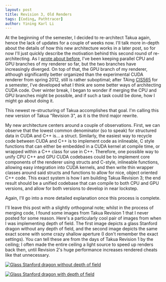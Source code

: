 ```yaml
---
layout: post
title: Revision 3, Old Renders
tags: [Coding, Pathtracer]
author: Yining Karl Li
---
```


At the beginning of the semester, I decided to re-architect Takua again, hence the lack of updates for a couple of weeks now. I'll talk more in-depth about the details of how this new architecture works in a later post, so for now I'll just quickly describe the motivation behind this second round of re-architecting. As I [wrote about before](http://blog.yiningkarlli.com/2012/09/takuaavohkii-render.html), I've been keeping parallel CPU and GPU branches of my renderer so far, but the two branches have increasingly diverged. On top of that, the GPU branch of my renderer, although significantly better organized than the experimental CUDA renderer from spring 2012, still is rather suboptimal; after TAing [CIS565](http://cis565-fall-2012.github.com/) for a semester, I've developed what I think are some better ways of architecting CUDA code. Over winter break, I began to wonder if merging the CPU and GPU branches might be possible, and if such a task could be done, how I might go about doing it.

This newest re-structuring of Takua accomplishes that goal. I'm calling this new version of Takua "Revision 3", as it is the third major rewrite.

My new architecture centers around a couple of observations. First, we can observe that the lowest common denominator (so to speak) for structured data in CUDA and C++ is... a struct. Similarly, the easiest way to recycle code between CUDA and C++ is to implement code as inlineable, C style functions that can either be embedded in a CUDA kernel at compile time, or wrapped within a C++ class for use in C++. Therefore, one possible way to unify CPU C++ and GPU CUDA codebases could be to implement core components of the renderer using structs and C-style, inlineable functions, allowing easy integration into CUDA kernels, and then write thin wrapper classes around said structs and functions to allow for nice, object oriented C++ code. This exact system is how I am building Takua Revision 3; the end result should be a unified codebase that can compile to both CPU and GPU versions, and allow for both versions to develop in near lockstep.

Again, I'll go into a more detailed explanation once this process is complete.

I'll leave this post with a slightly orthogonal note; whilst in the process of merging code, I found some images from Takua Revision 1 that I never posted for some reason. Here's a particularly cool pair of images from when I was implementing depth of field. The first image depicts a glass Stanford dragon without any depth of field, and the second image depicts the same exact scene with some crazy shallow aperture (I don't remember the exact settings). You can tell these are from the days of Takua Revision 1 by the ceiling; I often made the entire ceiling a light source to speed up renders back then, until Revision 2's huge performance increases rendered cheats like that unnecessary.

[![Glass Stanford dragon without depth of field]({{site.url}}/content/images/2013/Jan/glassdragon.png)]({{site.url}}/content/images/2013/Jan/glassdragon.png)

[![Glass Stanford dragon with depth of field]({{site.url}}/content/images/2013/Jan/glassdragon_dof.png)]({{site.url}}/content/images/2013/Jan/glassdragon_dof.png)
